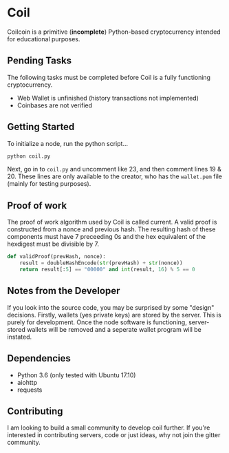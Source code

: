# Coil

Coilcoin is a primitive (**incomplete**) Python-based cryptocurrency intended for educational purposes.

## Pending Tasks
The following tasks must be completed before Coil is a fully functioning cryptocurrency.

* Web Wallet is unfinished (history transactions not implemented)
* Coinbases are not verified

## Getting Started
To initialize a node, run the python script...
```bash
python coil.py
```

Next, go in to `coil.py` and uncomment like 23, and then comment lines 19 & 20. These lines are only available to the creator, who has the `wallet.pem` file (mainly for testing purposes).

## Proof of work
The proof of work algorithm used by Coil is called current. A valid proof is constructed from a nonce and previous hash. The resulting hash of these components must have 7 preceeding 0s and the hex equivalent of the hexdigest must be divisible by 7.

```python
def validProof(prevHash, nonce):
	result = doubleHashEncode(str(prevHash) + str(nonce))
	return result[:5] == "00000" and int(result, 16) % 5 == 0
```

## Notes from the Developer
If you look into the source code, you may be surprised by some "design" decisions. Firstly, wallets (yes private keys) are stored by the server. This is purely for development. Once the node software is functioning, server-stored wallets will be removed and a seperate wallet program will be instated.

## Dependencies
* Python 3.6 (only tested with Ubuntu 17.10)
* aiohttp
* requests

## Contributing
I am looking to build a small community to develop coil further. If you're interested in contributing servers,
code or just ideas, why not join the gitter community.
